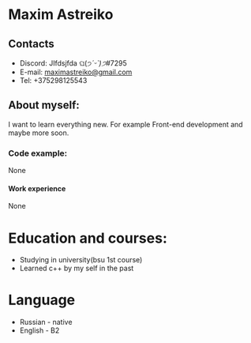 # Maxim Astreiko

## Contacts
* Discord: JIfdsjfda ଘ(੭*ˊᵕˋ)੭*#7295
* E-mail: maximastreiko@gmail.com
* Tel: +375298125543

## About myself:
  I want to learn everything new. For example Front-end development and maybe more soon.
  
### Code example: 
  None

#### Work experience 
  None

# Education and courses:
  * Studying in university(bsu 1st course) 
  * Learned c++ by my self in the past

# Language
* Russian - native 
* English - B2
